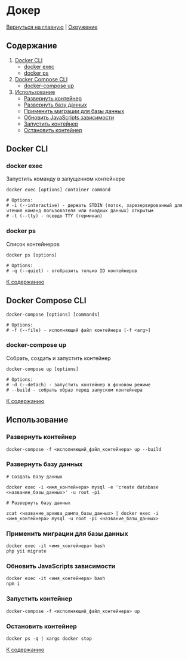 # Докер

[Вернуться на главную](/README.md) | [Окружение](./README.md)

## Содержание

1. [Docker CLI](#docker-cli)
   - [docker exec](#docker-exec)
   - [docker ps](#docker-ps)
2. [Docker Compose CLI](#docker-compose-cli)
   - [docker-compose up](#docker-compose-up)
3. [Использование](#использование)
   - [Развернуть контейнер](#развернуть-контейнер)
   - [Развернуть базу данных](#развернуть-базу-данных)
   - [Применить миграции для базы данных](#применить-миграции-для-базы-данных)
   - [Обновить JavaScripts зависимости](#обновить-javascripts-зависимости)
   - [Запустить контейнер](#запустить-контейнер)
   - [Остановить контейнер](#остановить-контейнер)

## Docker CLI

### docker exec

Запустить команду в запущенном контейнере

```shell script
docker exec [options] container command

# Options:
# -i (--interactive) - держать STDIN (поток, зарезервированный для чтения команд пользователя или входных данных) открытым
# -t (--tty) - псевдо TTY (терминал)
```

### docker ps

Список контейнеров

```shell script
docker ps [options]

# Options:
# -q (--quiet) - отобразить только ID контейнеров
```

[К содержанию](#содержание)

## Docker Compose CLI

```shell script
docker-compose [options] [commands]

# Options:
# -f (--file) - исполняющий файл контейнера [-f <arg>]
```

### docker-compose up

Собрать, создать и запустить контейнер

```shell script
docker-compose up [options]

# Options:
# -d (--detach) - запустить контейнер в фоновом режиме
# --build - собрать образ перед запуском контейнера
```

[К содержанию](#содержание)

## Использование

### Развернуть контейнер

```shell script
docker-compose -f <исполняющий_файл_контейнера> up --build
```

### Развернуть базу данных

```shell script
# Создать базу данных

docker exec -i <имя_контейнера> mysql -e 'create database <название_базы_данных>' -u root -p1

# Развернуть базу данных

zcat <название_архива_дампа_базы_данных> | docker exec -i <имя_контейнера> mysql -u root -p1 <название_базы_данных>
```

### Применить миграции для базы данных

```shell script
docker exec -it <имя_контейнера> bash
php yii migrate
```

### Обновить JavaScripts зависимости

```shell script
docker exec -it <имя_контейнера> bash
npm i
```

### Запустить контейнер

```shell script
docker-compose -f <исполняющий_файл_контейнера> up
```

### Остановить контейнер

```shell script
docker ps -q | xargs docker stop
```

[К содержанию](#содержание)
